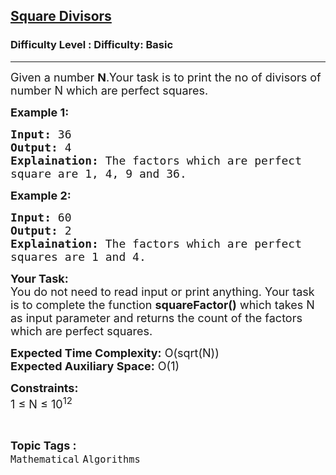 <h2><a href="https://www.geeksforgeeks.org/problems/square-divisors4319/1?page=10&difficulty=Basic&status=unsolved,attempted&sortBy=accuracy">Square Divisors</a></h2><h3>Difficulty Level : Difficulty: Basic</h3><hr><div class="problems_problem_content__Xm_eO"><p><span style="font-size:18px">Given a number <strong>N</strong>.Your task is to print&nbsp;the no of divisors of number N which are perfect squares.</span></p>

<p><strong><span style="font-size:18px">Example 1:</span></strong></p>

<pre><span style="font-size:18px"><strong>Input: </strong>36
<strong>Output:</strong> 4
<strong>Explaination:</strong> The factors which are perfect 
square are 1, 4, 9 and 36.</span></pre>

<p><strong><span style="font-size:18px">Example 2:</span></strong></p>

<pre><span style="font-size:18px"><strong>Input:</strong> 60
<strong>Output:</strong> 2
<strong>Explaination:</strong> The factors which are perfect 
squares are 1 and 4.</span></pre>

<p><span style="font-size:18px"><strong>Your Task:</strong><br>
You do not need to read input or print anything. Your task is to complete the function <strong>squareFactor()</strong> which takes N as input parameter and returns&nbsp;the count of the factors which are perfect squares.</span></p>

<p><span style="font-size:18px"><strong>Expected Time Complexity:</strong> O(sqrt(N))<br>
<strong>Expected Auxiliary Space:</strong> O(1)</span></p>

<p><span style="font-size:18px"><strong>Constraints:</strong><br>
1 ≤ N ≤ 10<sup>12</sup>&nbsp;&nbsp;</span></p>
</div><br><p><span style=font-size:18px><strong>Topic Tags : </strong><br><code>Mathematical</code>&nbsp;<code>Algorithms</code>&nbsp;